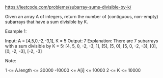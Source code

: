 https://leetcode.com/problems/subarray-sums-divisible-by-k/

Given an array A of integers, return the number of (contiguous, non-empty) subarrays that have a sum divisible by K.



Example 1:

Input: A = [4,5,0,-2,-3,1], K = 5
Output: 7
Explanation: There are 7 subarrays with a sum divisible by K = 5:
[4, 5, 0, -2, -3, 1], [5], [5, 0], [5, 0, -2, -3], [0], [0, -2, -3], [-2, -3]


Note:

1 <= A.length <= 30000
-10000 <= A[i] <= 10000
2 <= K <= 10000
